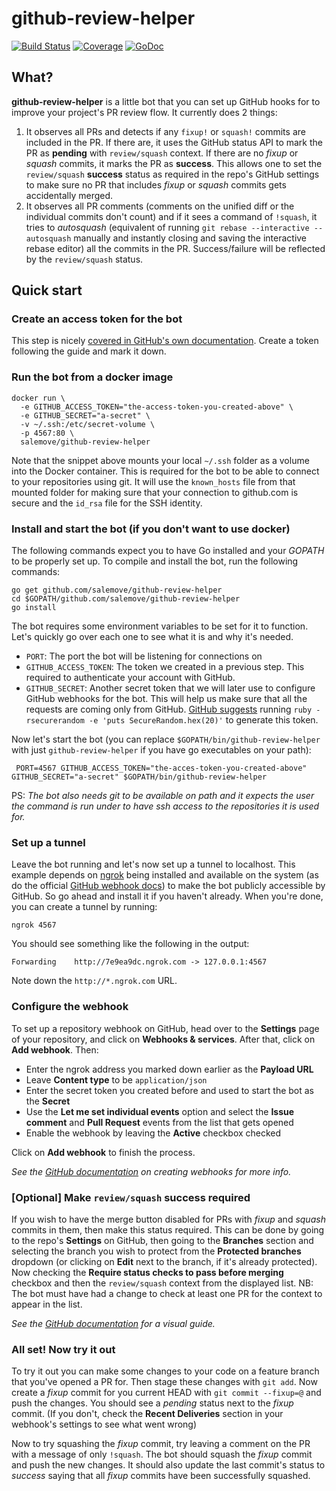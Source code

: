 # github-review-helper

[![Build Status](https://travis-ci.org/salemove/github-review-helper.svg?branch=master)](https://travis-ci.org/salemove/github-review-helper)
[![Coverage](http://gocover.io/_badge/github.com/salemove/github-review-helper?0)](http://gocover.io/github.com/salemove/github-review-helper)
[![GoDoc](https://godoc.org/github.com/salemove/github-review-helper?status.svg)](https://godoc.org/github.com/salemove/github-review-helper)

## What?
**github-review-helper** is a little bot that you can set up GitHub hooks for to improve your project's PR review flow.
It currently does 2 things:

1. It observes all PRs and detects if any `fixup!` or `squash!` commits are included in the PR. If there are, it uses
   the GitHub status API to mark the PR as **pending** with `review/squash` context. If there are no *fixup* or *squash*
   commits, it marks the PR as **success**. This allows one to set the `review/squash` **success** status as required
   in the repo's GitHub settings to make sure no PR that includes *fixup* or *squash* commits gets accidentally merged.
2. It observes all PR comments (comments on the unified diff or the individual commits don't count) and if it sees a
   command of `!squash`, it tries to *autosquash* (equivalent of running `git rebase --interactive --autosquash`
   manually and instantly closing and saving the interactive rebase editor) all the commits in the PR. Success/failure
   will be reflected by the `review/squash` status.

## Quick start
### Create an access token for the bot
This step is nicely [covered in GitHub's own
documentation](https://help.github.com/articles/creating-an-access-token-for-command-line-use/). Create a token
following the guide and mark it down.

### Run the bot from a docker image
```
docker run \
  -e GITHUB_ACCESS_TOKEN="the-access-token-you-created-above" \
  -e GITHUB_SECRET="a-secret" \
  -v ~/.ssh:/etc/secret-volume \
  -p 4567:80 \
  salemove/github-review-helper
```

Note that the snippet above mounts your local `~/.ssh` folder as a volume into
the Docker container. This is required for the bot to be able to connect to
your repositories using git. It will use the `known_hosts` file from that
mounted folder for making sure that your connection to github.com is secure and
the `id_rsa` file for the SSH identity.

### Install and start the bot (if you don't want to use docker)
The following commands expect you to have Go installed and your *GOPATH* to be properly set up. To compile and install
the bot, run the following commands:
```
go get github.com/salemove/github-review-helper
cd $GOPATH/github.com/salemove/github-review-helper
go install
```

The bot requires some environment variables to be set for it to function. Let's quickly go over each one to see what it
is and why it's needed.

 - `PORT`: The port the bot will be listening for connections on
 - `GITHUB_ACCESS_TOKEN`: The token we created in a previous step. This required to authenticate your account with
   GitHub.
 - `GITHUB_SECRET`: Another secret token that we will later use to configure GitHub webhooks for the bot. This will help
   us make sure that all the requests are coming only from GitHub. [GitHub
   suggests](https://developer.github.com/webhooks/securing/#setting-your-secret-token) running `ruby -rsecurerandom -e
   'puts SecureRandom.hex(20)'` to generate this token.

Now let's start the bot (you can replace `$GOPATH/bin/github-review-helper` with just `github-review-helper` if you have
go executables on your path):
```
 PORT=4567 GITHUB_ACCESS_TOKEN="the-acces-token-you-created-above" GITHUB_SECRET="a-secret" $GOPATH/bin/github-review-helper
```
PS: *The bot also needs git to be available on path and it expects the user the command is run under to have ssh access
to the repositories it is used for.*

### Set up a tunnel
Leave the bot running and let's now set up a tunnel to localhost.  This example depends on [ngrok](https://ngrok.com/)
being installed and available on the system (as do the official [GitHub webhook
docs](https://developer.github.com/webhooks/configuring/#using-ngrok)) to make the bot publicly accessible by GitHub. So
go ahead and install it if you haven't already. When you're done, you can create a tunnel by running:
```
ngrok 4567
```
You should see something like the following in the output:
```
Forwarding    http://7e9ea9dc.ngrok.com -> 127.0.0.1:4567
```
Note down the `http://*.ngrok.com` URL.

### Configure the webhook
To set up a repository webhook on GitHub, head over to the **Settings** page of your repository, and click on **Webhooks &
services**. After that, click on **Add webhook**. Then:

 - Enter the ngrok address you marked down earlier as the **Payload URL**
 - Leave **Content type** to be `application/json`
 - Enter the secret token you created before and used to start the bot as the **Secret**
 - Use the **Let me set individual events** option and select the **Issue comment** and **Pull Request** events from the
   list that gets opened
 - Enable the webhook by leaving the **Active** checkbox checked

Click on **Add webhook** to finish the process.

*See the [GitHub
documentation](https://developer.github.com/webhooks/creating/) on creating webhooks for more info.*

### [Optional] Make `review/squash` **success** required

If you wish to have the merge button disabled for PRs with *fixup* and *squash* commits in them, then make this status
required. This can be done by going to the repo's **Settings** on GitHub, then going to the **Branches** section and
selecting the branch you wish to protect from the **Protected branches** dropdown (or clicking on **Edit** next to the
branch, if it's already protected). Now checking the **Require status checks to pass before merging** checkbox and then
the `review/squash` context from the displayed list. NB: The bot must have had a change to check at least one PR for the
context to appear in the list.

*See the [GitHub
documentation](https://help.github.com/articles/enabling-required-status-checks/) for a visual guide.*

### All set! Now try it out
To try it out you can make some changes to your code on a feature branch that you've opened a PR for. Then stage these
changes with `git add`. Now create a *fixup* commit for you current HEAD with `git commit --fixup=@` and push the
changes. You should see a *pending* status next to the *fixup* commit. (If you don't, check the **Recent Deliveries**
section in your webhook's settings to see what went wrong)

Now to try squashing the *fixup* commit, try leaving a comment on the PR with a message of only `!squash`. The bot
should squash the *fixup* commit and push the new changes. It should also update the last commit's status to *success*
saying that all *fixup* commits have been successfully squashed.
